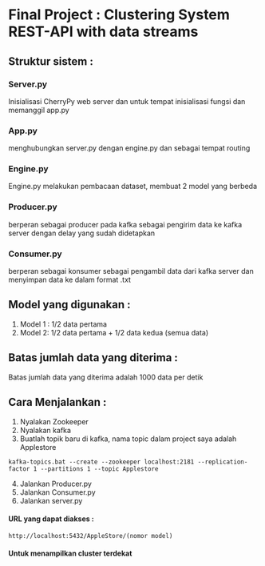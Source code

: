 # Final Project : Clustering System REST-API with data streams

## Struktur sistem :

### Server.py
Inisialisasi CherryPy web server dan untuk tempat inisialisasi fungsi dan memanggil app.py

### App.py
menghubungkan server.py dengan engine.py dan sebagai tempat routing

### Engine.py
Engine.py melakukan pembacaan dataset, membuat 2 model yang berbeda

### Producer.py
berperan sebagai producer pada kafka sebagai pengirim data ke kafka server dengan delay yang sudah didetapkan

### Consumer.py
berperan sebagai konsumer sebagai pengambil data dari kafka server dan menyimpan data ke dalam format .txt

## Model yang digunakan :

1. Model 1 : 1/2 data pertama
2. Model 2: 1/2 data pertama + 1/2 data kedua (semua data)

## Batas jumlah data yang diterima :

Batas jumlah data yang diterima adalah 1000 data per detik

## Cara Menjalankan :

1. Nyalakan Zookeeper
2. Nyalakan kafka
3. Buatlah topik baru di kafka, nama topic dalam project saya adalah Applestore

``` kafka-topics.bat --create --zookeeper localhost:2181 --replication-factor 1 --partitions 1 --topic Applestore ```

4. Jalankan Producer.py
5. Jalankan Consumer.py
6. Jalankan server.py

#### URL yang dapat diakses :
``` http://localhost:5432/AppleStore/(nomor model) ```
#### Untuk menampilkan cluster terdekat
